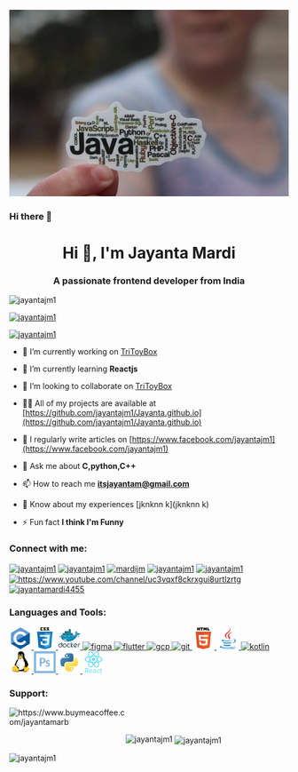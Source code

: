 ![logo](https://github.com/jayantajm1/jayantajm1/blob/main/pexels-photo-11035547.png)
### Hi there 👋

<h1 align="center">Hi 👋, I'm Jayanta Mardi</h1>
<h3 align="center">A passionate frontend developer from India</h3>

<p align="left"> <img src="https://komarev.com/ghpvc/?username=jayantajm1&label=Profile%20views&color=0e75b6&style=flat" alt="jayantajm1" /> </p>

<p align="left"> <a href="https://github.com/ryo-ma/github-profile-trophy"><img src="https://github-profile-trophy.vercel.app/?username=jayantajm1" alt="jayantajm1" /></a> </p>

<p align="left"> <a href="https://twitter.com/jayantajm1" target="blank"><img src="https://img.shields.io/twitter/follow/jayantajm1?logo=twitter&style=for-the-badge" alt="jayantajm1" /></a> </p>

- 🔭 I’m currently working on [TriToyBox](https://github.com/jayantajm1/TriToyBox)

- 🌱 I’m currently learning **Reactjs**

- 👯 I’m looking to collaborate on [TriToyBox](https://github.com/jayantajm1/TriToyBox)

- 👨‍💻 All of my projects are available at [https://github.com/jayantajm1/Jayanta.github.io](https://github.com/jayantajm1/Jayanta.github.io)

- 📝 I regularly write articles on [https://www.facebook.com/jayantajm1](https://www.facebook.com/jayantajm1)

- 💬 Ask me about **C,python,C++**

- 📫 How to reach me **itsjayantam@gmail.com**

- 📄 Know about my experiences [jknknn k](jknknn k)

- ⚡ Fun fact **I think I'm Funny**

<h3 align="left">Connect with me:</h3>
<p align="left">
<a href="https://codepen.io/jayantajm1" target="blank"><img align="center" src="https://raw.githubusercontent.com/rahuldkjain/github-profile-readme-generator/master/src/images/icons/Social/codepen.svg" alt="jayantajm1" height="30" width="40" /></a>
<a href="https://twitter.com/jayantajm1" target="blank"><img align="center" src="https://raw.githubusercontent.com/rahuldkjain/github-profile-readme-generator/master/src/images/icons/Social/twitter.svg" alt="jayantajm1" height="30" width="40" /></a>
<a href="https://linkedin.com/in/mardijm" target="blank"><img align="center" src="https://raw.githubusercontent.com/rahuldkjain/github-profile-readme-generator/master/src/images/icons/Social/linked-in-alt.svg" alt="mardijm" height="30" width="40" /></a>
<a href="https://fb.com/jayantajm1" target="blank"><img align="center" src="https://raw.githubusercontent.com/rahuldkjain/github-profile-readme-generator/master/src/images/icons/Social/facebook.svg" alt="jayantajm1" height="30" width="40" /></a>
<a href="https://instagram.com/jayantajm1" target="blank"><img align="center" src="https://raw.githubusercontent.com/rahuldkjain/github-profile-readme-generator/master/src/images/icons/Social/instagram.svg" alt="jayantajm1" height="30" width="40" /></a>
<a href="https://www.youtube.com/c/https://www.youtube.com/channel/uc3vqxf8ckrxgui8urtlzrtg" target="blank"><img align="center" src="https://raw.githubusercontent.com/rahuldkjain/github-profile-readme-generator/master/src/images/icons/Social/youtube.svg" alt="https://www.youtube.com/channel/uc3vqxf8ckrxgui8urtlzrtg" height="30" width="40" /></a>
<a href="https://auth.geeksforgeeks.org/user/jayantamardi4455" target="blank"><img align="center" src="https://raw.githubusercontent.com/rahuldkjain/github-profile-readme-generator/master/src/images/icons/Social/geeks-for-geeks.svg" alt="jayantamardi4455" height="30" width="40" /></a>
</p>

<h3 align="left">Languages and Tools:</h3>
<p align="left"> <a href="https://www.cprogramming.com/" target="_blank" rel="noreferrer"> <img src="https://raw.githubusercontent.com/devicons/devicon/master/icons/c/c-original.svg" alt="c" width="40" height="40"/> </a> <a href="https://www.w3schools.com/css/" target="_blank" rel="noreferrer"> <img src="https://raw.githubusercontent.com/devicons/devicon/master/icons/css3/css3-original-wordmark.svg" alt="css3" width="40" height="40"/> </a> <a href="https://www.docker.com/" target="_blank" rel="noreferrer"> <img src="https://raw.githubusercontent.com/devicons/devicon/master/icons/docker/docker-original-wordmark.svg" alt="docker" width="40" height="40"/> </a> <a href="https://www.figma.com/" target="_blank" rel="noreferrer"> <img src="https://www.vectorlogo.zone/logos/figma/figma-icon.svg" alt="figma" width="40" height="40"/> </a> <a href="https://flutter.dev" target="_blank" rel="noreferrer"> <img src="https://www.vectorlogo.zone/logos/flutterio/flutterio-icon.svg" alt="flutter" width="40" height="40"/> </a> <a href="https://cloud.google.com" target="_blank" rel="noreferrer"> <img src="https://www.vectorlogo.zone/logos/google_cloud/google_cloud-icon.svg" alt="gcp" width="40" height="40"/> </a> <a href="https://git-scm.com/" target="_blank" rel="noreferrer"> <img src="https://www.vectorlogo.zone/logos/git-scm/git-scm-icon.svg" alt="git" width="40" height="40"/> </a> <a href="https://www.w3.org/html/" target="_blank" rel="noreferrer"> <img src="https://raw.githubusercontent.com/devicons/devicon/master/icons/html5/html5-original-wordmark.svg" alt="html5" width="40" height="40"/> </a> <a href="https://www.java.com" target="_blank" rel="noreferrer"> <img src="https://raw.githubusercontent.com/devicons/devicon/master/icons/java/java-original.svg" alt="java" width="40" height="40"/> </a> <a href="https://kotlinlang.org" target="_blank" rel="noreferrer"> <img src="https://www.vectorlogo.zone/logos/kotlinlang/kotlinlang-icon.svg" alt="kotlin" width="40" height="40"/> </a> <a href="https://www.linux.org/" target="_blank" rel="noreferrer"> <img src="https://raw.githubusercontent.com/devicons/devicon/master/icons/linux/linux-original.svg" alt="linux" width="40" height="40"/> </a> <a href="https://www.photoshop.com/en" target="_blank" rel="noreferrer"> <img src="https://raw.githubusercontent.com/devicons/devicon/master/icons/photoshop/photoshop-line.svg" alt="photoshop" width="40" height="40"/> </a> <a href="https://www.python.org" target="_blank" rel="noreferrer"> <img src="https://raw.githubusercontent.com/devicons/devicon/master/icons/python/python-original.svg" alt="python" width="40" height="40"/> </a> <a href="https://reactjs.org/" target="_blank" rel="noreferrer"> <img src="https://raw.githubusercontent.com/devicons/devicon/master/icons/react/react-original-wordmark.svg" alt="react" width="40" height="40"/> </a> </p>

<h3 align="left">Support:</h3>
<p><a href="https://www.buymeacoffee.com/https://www.buymeacoffee.com/jayantamarb"> <img align="left" src="https://cdn.buymeacoffee.com/buttons/v2/default-yellow.png" height="50" width="210" alt="https://www.buymeacoffee.com/jayantamarb" /></a></p><br><br>

<p><img align="left" src="https://github-readme-stats.vercel.app/api/top-langs?username=jayantajm1&show_icons=true&locale=en&layout=compact" alt="jayantajm1" /></p>

<p>&nbsp;<img align="center" src="https://github-readme-stats.vercel.app/api?username=jayantajm1&show_icons=true&locale=en" alt="jayantajm1" /></p>

<p><img align="center" src="https://github-readme-streak-stats.herokuapp.com/?user=jayantajm1&" alt="jayantajm1" /></p>

